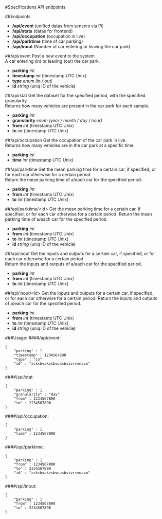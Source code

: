 #Specifications API endpoints

##Endpoints
- **/api/event** (unified datas from sensors via Pi)
- **/api/stats** (datas for frontend)
- **/api/occupation** (occupation in live)
- **/api/parktime** (time of car parking)
- **/api/inout** (Number of car entering or leaving the car park)

##/api/event
Post a new event to the system.  
A car entering (in) or leaving (out) the car park.

- **parking**		*int*
- **timestamp**		*int* (timestamp UTC Unix)
- **type**			*enum (in / out)*
- **id**			*string* (uniq ID of the vehicle)

##/api/stat
Get the dataset for the specified period, with the specified granularity.  
Returns how many vehicles are present in the car park for each sample.

- **parking**		*int*
- **granularity**	*enum (year / month / day / hour)*
- **from**			*int* (timestamp UTC Unix)
- **to**			*int* (timestamp UTC Unix)

##/api/occupation
Get the occupation of the car park in live.  
Returns how many vehicles are in the car park at a specific time.

- **parking**		*int*
- **time**			*int* (timestamp UTC Unix)

##/api/parktime
Get the mean parking time for a certain car, if specified, or for each car otherwise for a certain period.  
Return the mean parking time of a/each car for the specified period.

- **parking**		*int*
- **from**			*int* (timestamp UTC Unix)
- **to**			*int* (timestamp UTC Unix)

##/api/parktime/\<id\>
Get the mean parking time for a certain car, if specified, or for each car otherwise for a certain period.
Return the mean parking time of a/each car for the specified period.

- **parking**		*int*
- **from**			*int* (timestamp UTC Unix)
- **to**			*int* (timestamp UTC Unix)
- **id**			*string* (uniq ID of the vehicle)

##/api/inout
Get the inputs and outputs for a certain car, if specified, or for each car otherwise for a certain period.  
Return the inputs and outputs of a/each car for the specified period.

- **parking**		*int*
- **from**			*int* (timestamp UTC Unix)
- **to**			*int* (timestamp UTC Unix)

##/api/inout/\<id\>
Get the inputs and outputs for a certain car, if specified, or for each car otherwise for a certain period.
Return the inputs and outputs of a/each car for the specified period.

- **parking**		*int*
- **from**			*int* (timestamp UTC Unix)
- **to**			*int* (timestamp UTC Unix)
- **id**			*string* (uniq ID of the vehicle)


###Usage:
####/api/event:

	{
		"parking" : 1
		"timestamp" : 1234567890
		"type" : "in"
		"id" : "acksbvakzsbvuasbvivrsvnavn"
	}

####/api/stat:

	{
		"parking" : 1
		"granularity" : "day"
		"from" : 1234567890
		"to" : 2234567890
	}

####/api/occupation:

	{
		"parking" : 1
		"time" : 1234567890
	}

####/api/parktime:

	{
		"parking" : 1
		"from" : 1234567890
		"to" : 2234567890
		"id" : "acksbvakzsbvuasbvivrsvnavn"
	}

####/api/inout:

	{
		"parking" : 1
		"from" : 1234567890
		"to" : 2234567890
	}
